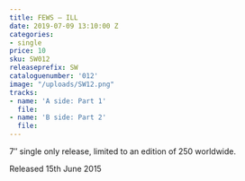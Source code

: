 ```yaml
---
title: FEWS – ILL
date: 2019-07-09 13:10:00 Z
categories:
- single
price: 10
sku: SW012
releaseprefix: SW
cataloguenumber: '012'
image: "/uploads/SW12.png"
tracks:
- name: 'A side: Part 1'
  file: 
- name: 'B side: Part 2'
  file: 
---
```


7″ single only release, limited to an edition of 250 worldwide.

Released 15th June 2015